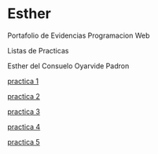 # Esther
Portafolio de Evidencias Programacion Web

Listas de Practicas

Esther del Consuelo Oyarvide Padron

<a href = "matriz de estilos.html"> practica 1 </a>

<a href = "curriculo.html"> practica 2 </a>

<a href = "HORARIO.HTML"> practica 3 </a>

<a href = "curriculo.html"> practica 4 </a>

<a href = "criba.html"> practica 5 </a>

